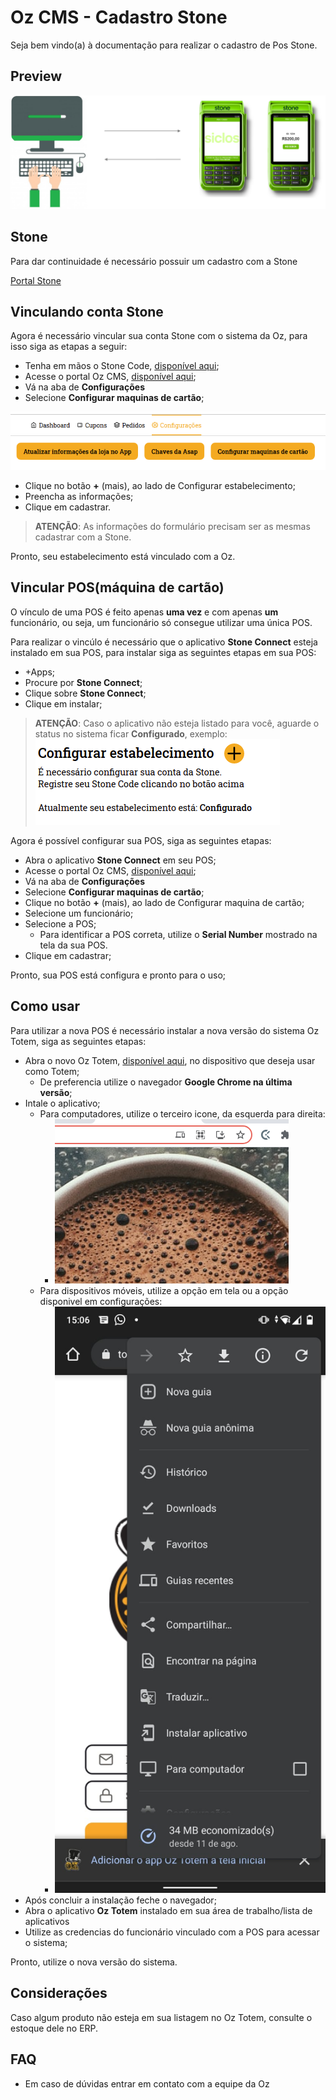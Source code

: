 # Oz CMS - Cadastro Stone

Seja bem vindo(a) à documentação para realizar o cadastro de Pos Stone.

## Preview

![Exemplo 000](./images/example-000.png)


## Stone

Para dar continuidade é necessário possuir um cadastro com a Stone

[Portal Stone](https://conta.stone.com.br/login)

## Vinculando conta Stone

Agora é necessário vincular sua conta Stone com o sistema da Oz, para isso siga as etapas a seguir:

- Tenha em mãos o Stone Code, [disponível aqui](https://ajuda.stone.com.br/onde-encontro-meu-stonecode);
- Acesse o portal Oz CMS, [disponível aqui](https://cms.ozcandy.com.br/);
- Vá na aba de **Configurações**
- Selecione **Configurar maquinas de cartão**;

![Exemplo 001](./images/example-001.png)

- Clique no botão **+** (mais), ao lado de Configurar estabelecimento;
- Preencha as informações;
- Clique em cadastrar.

> **ATENÇÃO**: As informações do formulário precisam ser as mesmas cadastrar com a Stone.

Pronto, seu estabelecimento está vinculado com a Oz.

## Vincular POS(máquina de cartão)

O vínculo de uma POS é feito apenas **uma vez** e com apenas **um** funcionário, ou seja, um funcionário só consegue utilizar uma única POS.

Para realizar o vincúlo é necessário que o aplicativo **Stone Connect** esteja instalado em sua POS, para instalar siga as seguintes etapas em sua POS:

- +Apps;
- Procure por **Stone Connect**;
- Clique sobre **Stone Connect**;
- Clique em instalar;

> **ATENÇÃO**: Caso o aplicativo não esteja listado para você, aguarde o status no sistema ficar **Configurado**, exemplo: ![Exemplo 002](./images/example-002.png)

Agora é possível configurar sua POS, siga as seguintes etapas:

- Abra o aplicativo **Stone Connect** em seu POS;
- Acesse o portal Oz CMS, [disponível aqui](https://cms.ozcandy.com.br/);
- Vá na aba de **Configurações**
- Selecione **Configurar maquinas de cartão**;
- Clique no botão **+** (mais), ao lado de Configurar maquina de cartão;
- Selecione um funcionário;
- Selecione a POS;
  - Para identificar a POS correta, utilize o **Serial Number** mostrado na tela da sua POS.
- Clique em cadastrar;

Pronto, sua POS está configura e pronto para o uso;

## Como usar

Para utilizar a nova POS é necessário instalar a nova versão do sistema Oz Totem, siga as seguintes etapas:

- Abra o novo Oz Totem, [disponível aqui](https://totem-web.vercel.app/), no dispositivo que deseja usar como Totem;
  - De preferencia utilize o navegador **Google Chrome na última versão**;
- Intale o aplicativo;
  - Para computadores, utilize o terceiro icone, da esquerda para direita: 
    - ![Exemplo 003](./images/example-003.png)
  - Para dispositivos móveis, utilize a opção em tela ou a opção disponivel em configurações:
    - ![Exemplo 003](./images/example-004.png)
- Após concluir a instalação feche o navegador;
- Abra o aplicativo **Oz Totem** instalado em sua área de trabalho/lista de aplicativos
- Utilize as credencias do funcionário vinculado com a POS para acessar o sistema;

Pronto, utilize o nova versão do sistema.

## Considerações

Caso algum produto não esteja em sua listagem no Oz Totem, consulte o estoque dele no ERP.

## FAQ

- Em caso de dúvidas entrar em contato com a equipe da Oz

